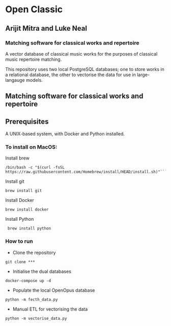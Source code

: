 # Open Classic
## Arijit Mitra and Luke Neal 

### Matching software for classical works and repertoire

A vector database of classical music works
for the purposes of classical music repertoire matching.

This repository uses two local PostgreSQL databases;
one to store works in a relational database,
the other to vectorise the data for use in large-langauge models.

## Matching software for classical works and repertoire

## Prerequisites

A UNIX-based system, with Docker and Python installed.

### To install on MacOS:

Install brew

```
/bin/bash -c "$(curl -fsSL https://raw.githubusercontent.com/Homebrew/install/HEAD/install.sh)"```
```

Install git

```
brew install git
```

Install Docker

```
brew install docker
```

Install Python

```
 brew install python
```

### How to run

- Clone the repository

```
git clone ***
```

- Initialise the dual databases

```
docker-compose up -d
```

- Populate the local OpenOpus database

```
python -m fecth_data.py
```

- Manual ETL for vectorising the data

```
python -m vectorise_data.py
```

